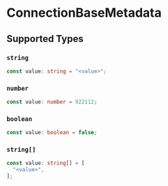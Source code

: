 # ConnectionBaseMetadata


## Supported Types

### `string`

```typescript
const value: string = "<value>";
```

### `number`

```typescript
const value: number = 922112;
```

### `boolean`

```typescript
const value: boolean = false;
```

### `string[]`

```typescript
const value: string[] = [
  "<value>",
];
```

